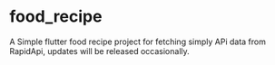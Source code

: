 # food_recipe

A Simple flutter food recipe project for fetching simply APi data from RapidApi, updates will be released occasionally.
